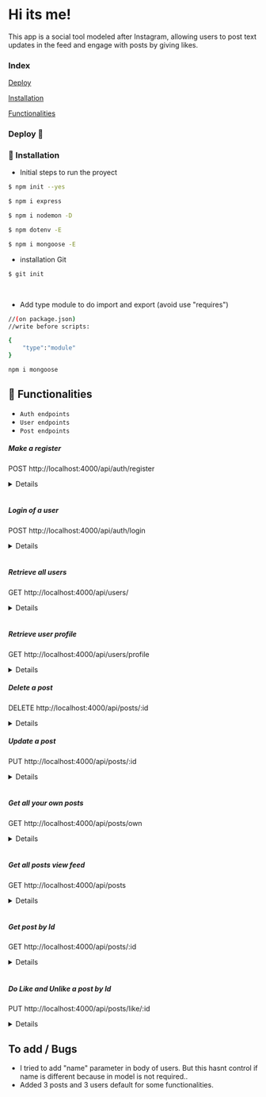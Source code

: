 # Hi its me!

This app is a social tool modeled after Instagram, allowing users to post text updates in the feed and engage with posts by giving likes.

### Index

[Deploy](#deployd-🚀)

[Installation](#🔧-installation)

[Functionalities](#hammer-functionalities)


### Deploy 🚀


### 🔧 Installation 

- Initial steps to run the proyect

``` bash
$ npm init --yes
```

``` bash
$ npm i express
```

``` bash
$ npm i nodemon -D 
```

``` bash
$ npm dotenv -E
```

``` bash
$ npm i mongoose -E
```

- installation Git

``` bash
$ git init
```
</br>

- Add type module to do import and export (avoid use "requires")


```sh
//(on package.json) 
//write before scripts:

{
    "type":"module"
}
```

``` bash
npm i mongoose
```

## :hammer: Functionalities

- `Auth endpoints`
- `User endpoints`
- `Post endpoints`

##### Make a register
POST http://localhost:4000/api/auth/register 

<details>
- Make a register of one user ( default role is "user")

```sh
{
  "email": "user2@user2.com",
  "password":"123456"
}
```
</details>


</br>

##### Login of a user
POST http://localhost:4000/api/auth/login

<details>
- Logged User have a token

```sh
{
  "email":"user2@user2.com",
  "password":"123456"
}
```
</details>
</br>

##### Retrieve all users 
GET http://localhost:4000/api/users/

<details>
- Only for who had "super-admin" role.
- Add the user token on auth/ bearer.
- Retrieve all users.
</details>
</br>

##### Retrieve user profile
GET http://localhost:4000/api/users/profile

<details>
- For all are logged users.
- This works for all users only for see their own profile.
- Add this user's token in auth/bearer too. 

```sh
//write this on body

{
  "email": "user2@user2.com",
  "password":"123456"
}
```
</details>

##### Delete a post
DELETE http://localhost:4000/api/posts/:id

<details>

- Delete a post by id.
- It is only allowed for the owner of the post.
- Add User's token on Auth/Bearer.
</details>

##### Update a post
PUT http://localhost:4000/api/posts/:id

<details>
- Update the title of a post by id.
- It is only allowed for the owner of the post.
- Add User's token on Auth/Bearer.

```sh
//write this on body
{
  "title": "feliz navidad"
}
```

</details>
</br>

##### Get all your own posts
GET http://localhost:4000/api/posts/own

<details>

- Add User's token on Auth/Bearer.
</details>
</br>

##### Get all posts view feed
GET http://localhost:4000/api/posts

<details>

- Add a token in Auth/Bearer because the watcher should be logged.
</details>
</br>

##### Get post by Id
GET http://localhost:4000/api/posts/:id

<details>

- Add a token in Auth/Bearer because the watcher should be logged.
- Add postId in the request to find it.
</details>
</br>

##### Do Like and Unlike a post by Id
PUT http://localhost:4000/api/posts/like/:id

<details>
- Add a token in Auth/Bearer because the watcher should be logged.

*bug* This only worked if you write true on body because the "botton: like" should be "pressedON" to allow the likes acount change true/false and show whose liked the post. SOLVED deleting like param.

</details>

## To add / Bugs
 
- I tried to add "name" parameter in body of users. But this hasnt control if name is different because in model is not required..
- Added 3 posts and 3 users default for some functionalities.